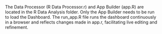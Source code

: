 The Data Processor (R Data Processor.r) and App Builder (app.R) are located in the R Data Analysis folder. 
Only the App Builder needs to be run to load the Dashboard.
The run_app.R file runs the dashboard continuously in a browser and reflects changes made in app.r, facilitating live editing and refinement.
